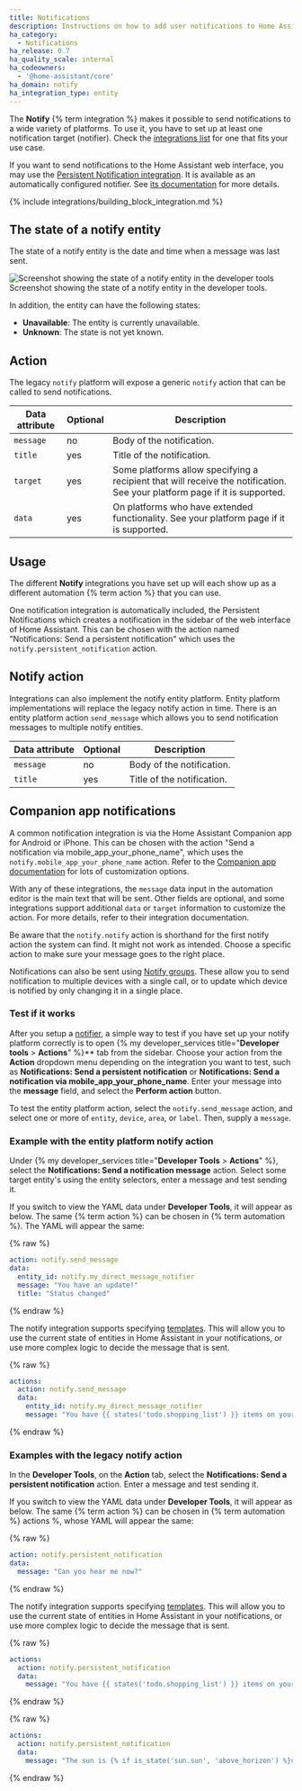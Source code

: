 ```yaml
---
title: Notifications
description: Instructions on how to add user notifications to Home Assistant.
ha_category:
  - Notifications
ha_release: 0.7
ha_quality_scale: internal
ha_codeowners:
  - '@home-assistant/core'
ha_domain: notify
ha_integration_type: entity
---
```


The **Notify** {% term integration %} makes it possible to send notifications to a wide variety of platforms. To use it, you have to set up at least one notification target (notifier). Check the [integrations list](/integrations/#notifications) for one that fits your use case.

If you want to send notifications to the Home Assistant web interface, you may use the [Persistent Notification integration](/integrations/persistent_notification/). It is available as an automatically configured notifier. See [its documentation](/integrations/persistent_notification/) for more details.

{% include integrations/building_block_integration.md %}

## The state of a notify entity

The state of a notify entity is the date and time when a message was last sent.

<p class='img'>
<img src='/images/integrations/notify/state_notify.png' alt='Screenshot showing the state of a notify entity in the developer tools' />
Screenshot showing the state of a notify entity in the developer tools.
</p>

In addition, the entity can have the following states:

- **Unavailable**: The entity is currently unavailable.
- **Unknown**: The state is not yet known.

## Action

The legacy `notify` platform will expose a generic `notify` action that can be called to send notifications.

| Data attribute | Optional | Description                                                                                                                |
| -------------- | -------- | -------------------------------------------------------------------------------------------------------------------------- |
| `message`      | no       | Body of the notification.                                                                                                  |
| `title`        | yes      | Title of the notification.                                                                                                 |
| `target`       | yes      | Some platforms allow specifying a recipient that will receive the notification. See your platform page if it is supported. |
| `data`         | yes      | On platforms who have extended functionality. See your platform page if it is supported.                                   |

## Usage

The different **Notify** integrations you have set up will each show up as a different automation {% term action %} that you can use.

One notification integration is automatically included, the Persistent Notifications which creates a notification in the sidebar of the web interface of Home Assistant. This can be chosen with the action named "Notifications: Send a persistent notification" which uses the `notify.persistent_notification` action.

## Notify action

Integrations can also implement the notify entity platform. Entity platform implementations will replace the legacy notify action in time. There is an entity platform action `send_message` which allows you to send notification messages to multiple notify entities.

| Data attribute | Optional | Description                |
| -------------- | -------- | -------------------------- |
| `message`      | no       | Body of the notification.  |
| `title`        | yes      | Title of the notification. |

## Companion app notifications

A common notification integration is via the Home Assistant Companion app for Android or iPhone. This can be chosen with the action "Send a notification via mobile_app_your_phone_name", which uses the `notify.mobile_app_your_phone_name` action. Refer to the [Companion app documentation](https://companion.home-assistant.io/docs/notifications/notifications-basic) for lots of customization options.

With any of these integrations, the `message` data input in the automation editor is the main text that will be sent. Other fields are optional, and some integrations support additional `data` or `target` information to customize the action. For more details, refer to their integration documentation.

Be aware that the `notify.notify` action is shorthand for the first notify action the system can find. It might not work as intended. Choose a specific action to make sure your message goes to the right place.

Notifications can also be sent using [Notify groups](https://www.home-assistant.io/integrations/group/#notify-groups). These allow you to send notification to multiple devices with a single call, or to update which device is notified by only changing it in a single place.

### Test if it works

After you setup a [notifier](/integrations/#notifications), a simple way to test if you have set up your notify platform correctly is to open {% my developer_services title="**Developer tools** > **Actions**" %}** tab from the sidebar. Choose your action from the **Action** dropdown menu depending on the integration you want to test, such as **Notifications: Send a persistent notification** or **Notifications: Send a notification via mobile_app_your_phone_name**. Enter your message into the **message** field, and select the **Perform action** button.

To test the entity platform action, select the `notify.send_message` action, and select one or more of `entity`, `device`, `area`, or `label`. Then, supply a `message`.

### Example with the entity platform notify action

Under {% my developer_services title="**Developer Tools** > **Actions**" %}, select the **Notifications: Send a notification message** action. Select some target entity's using the entity selectors, enter a message and test sending it.

If you switch to view the YAML data under **Developer Tools**, it will appear as below. The same {% term action %} can be chosen in {% term automation %}. The YAML will appear the same:

{% raw %}

```yaml
action: notify.send_message
data:
  entity_id: notify.my_direct_message_notifier
  message: "You have an update!"
  title: "Status changed"
```

{% endraw %}

The notify integration supports specifying [templates](/docs/configuration/templating/). This will allow you to use the current state of entities in Home Assistant in your notifications, or use more complex logic to decide the message that is sent.

{% raw %}

```yaml
actions:
  action: notify.send_message
  data:
    entity_id: notify.my_direct_message_notifier
    message: "You have {{ states('todo.shopping_list') }} items on your shopping list."
```

{% endraw %}

### Examples with the legacy notify action

In the **Developer Tools**, on the **Action** tab, select the **Notifications: Send a persistent notification** action. Enter a message and test sending it.

If you switch to view the YAML data under **Developer Tools**, it will appear as below. The same {% term action %} can be chosen in {% term automation %} actions %, whose YAML will appear the same:

{% raw %}

```yaml
action: notify.persistent_notification
data:
  message: "Can you hear me now?"
```

{% endraw %}

The notify integration supports specifying [templates](/docs/configuration/templating/). This will allow you to use the current state of entities in Home Assistant in your notifications, or use more complex logic to decide the message that is sent.

{% raw %}

```yaml
actions:
  action: notify.persistent_notification
  data:
    message: "You have {{ states('todo.shopping_list') }} items on your shopping list."
```

{% endraw %}

{% raw %}

```yaml
actions:
  action: notify.persistent_notification
  data:
    message: "The sun is {% if is_state('sun.sun', 'above_horizon') %}up{% else %}down{% endif %}!"
```

{% endraw %}
